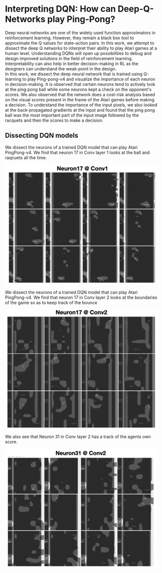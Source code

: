# Interpreting DQN: How can Deep-Q-Networks play Ping-Pong?

Deep neural networks are one of the widely used function approximators in reinforcement learning. However, they remain a black box tool to approximate the Q values for state-action pairs. In this work, we attempt to dissect the deep Q networks to interpret their ability to play Atari games at a human level. Understanding DQNs will open up possibilities to debug and design improved solutions in the field of reinforcement learning. Interpretability can also help in better decision-making in RL as the designers can understand the weak-point in the design. <br>
In this work, we dissect the deep neural network that is trained using Q-learning to play Ping-pong-v4 and visualize the importance of each neuron in decision-making. It is observed that certain neurons tend to actively look at the ping pong ball while some neurons kept a check on the opponent's scores. We also observed that the network does a cost-risk analysis based on the visual scores present in the frame of the Atari games before making a decision. To understand the importance of the input pixels, we also looked at the back-propagated gradients at the input and found that the ping pong ball was the most important part of the input image followed by the racquets and then the scores to make a decision.

## Dissecting DQN models
We dissect the neurons of a trained DQN model that can play Atari PingPong-v4. We find that neuron 17 in Conv layer 1 looks at the ball and raqcuets all the time. 
<div align='center'>
<img src = 'images/neuron17_1.png'>
</div>


We dissect the neurons of a trained DQN model that can play Atari PingPong-v4. We find that neuron 17 in Conv layer 2 looks at the boundaries of the game so as to keep track of the bounce
<div align='center'>
<img src = 'images/neuron17.png'>
</div>

We also see that Neuron 31 in Conv layer 2 has a track of the agents own score.
<div align='center'>
<img src = 'images/neuron31.png'>
</div>
